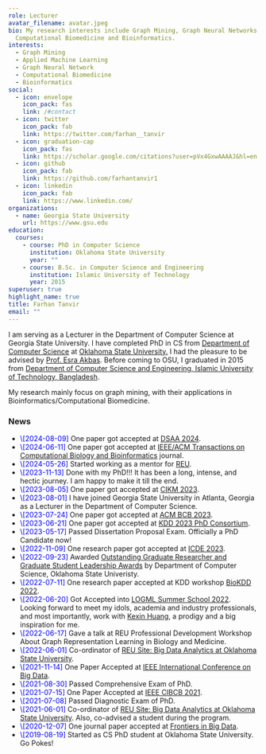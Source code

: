 ```yaml
---
role: Lecturer
avatar_filename: avatar.jpeg
bio: My research interests include Graph Mining, Graph Neural Networks,
  Computational Biomedicine and Bioinformatics.
interests:
  - Graph Mining
  - Applied Machine Learning
  - Graph Neural Network
  - Computational Biomedicine
  - Bioinformatics
social:
  - icon: envelope
    icon_pack: fas
    link: /#contact
  - icon: twitter
    icon_pack: fab
    link: https://twitter.com/farhan__tanvir
  - icon: graduation-cap
    icon_pack: fas
    link: https://scholar.google.com/citations?user=pVx4GxwAAAAJ&hl=en
  - icon: github
    icon_pack: fab
    link: https://github.com/farhantanvir1
  - icon: linkedin
    icon_pack: fab
    link: https://www.linkedin.com/
organizations:
  - name: Georgia State University
    url: https://www.gsu.edu
education:
  courses:
    - course: PhD in Computer Science
      institution: Oklahoma State University
      year: ""
    - course: B.Sc. in Computer Science and Engineering
      institution: Islamic University of Technology
      year: 2015
superuser: true
highlight_name: true
title: Farhan Tanvir
email: ""
---
```

<p>
I am serving as a Lecturer in the Department of Computer Science at Georgia State University. I have completed PhD in CS from <a target="_blank" href="https://computerscience.okstate.edu/">Department of Computer Science</a> at <a target="_blank" href="https://go.okstate.edu/">Oklahoma State University.</a> I had the pleasure to be advised by <a target="_blank" href="https://cas.gsu.edu/profile/esra-akbas/">Prof. Esra Akbas</a>. Before coming to OSU, I graduated in 2015 from <a target="_blank" href="https://cse.iutoic-dhaka.edu">Department of Computer Science and Engineering, Islamic University of Technology, Bangladesh</a>.

My research mainly focus on graph mining, with their applications in Bioinformatics/Computational Biomedicine.

</p>

<h3 id="news">News</h3>

<p>
<ul>

<li>
<span style="color:blue">\[2024-08-09]</span> One paper got accepted at <a target="_blank" href="https://dsaa2024.dsaa.co">DSAA 2024</a>.
</li>

<li>
<span style="color:blue">\[2024-06-11]</span> One paper got accepted at <a target="_blank" href="https://www.computer.org/csdl/journal/tb/">IEEE/ACM Transactions on Computational Biology and Bioinformatics</a> journal.
</li>

<li>
<span style="color:blue">\[2024-05-26]</span> Started working as a mentor for <a target="_blank" href="https://sites.google.com/view/reu-gda-gsu/home?authuser=0">REU</a>.
</li>

<li>
<span style="color:blue">\[2023-11-13]</span> Done with my PhD!!! It has been a long, intense, and hectic journey. I am happy to make it till the end.
</li>

<li>
<span style="color:blue">\[2023-08-05]</span>
One paper got accepted at <a target="_blank" href="https://uobevents.eventsair.com/cikm2023/">CIKM 2023</a>.
</li>

<li>
<span style="color:blue">\[2023-08-01]</span>
 I have joined Georgia State University in Atlanta, Georgia as a Lecturer in the Department of Computer Science</a>.
</li>

<li>
<span style="color:blue">\[2023-07-24]</span>
One paper got accepted at <a target="_blank" href="https://acm-bcb.org">ACM BCB 2023</a>.
</li>

<li>
<span style="color:blue">\[2023-06-21]</span>
One paper got accepted at <a target="_blank" href="https://kdd.org/kdd2023/call-for-phd-consortium/">KDD 2023 PhD Consortium</a>.
</li>

<li>
<span style="color:blue">\[2023-05-17]</span>
Passed Dissertation Proposal Exam. Officially a PhD Candidate now!
</li>

<li>
<span style="color:blue">\[2022-11-09]</span>
One research paper got accepted at <a target="_blank" href="https://icde2023.ics.uci.edu">ICDE 2023</a>.
</li>

<li>
<span style="color:blue">\[2022-09-23]</span>
Awarded <a target="_blank" href="https://cas.okstate.edu/department_of_computer_science/students/student_awards/awardees.html">Outstanding Graduate Researcher and Graduate Student Leadership Awards</a> by Department of Computer Science, Oklahoma State Univeristy.
</li>

<li>
<span style="color:blue">\[2022-07-11]</span>
One research paper accepted at KDD workshop <a target="_blank" href="https://biokdd.org/biokdd22/">BioKDD 2022</a>.
</li>

<li>
<span style="color:blue">\[2022-06-20]</span>
Got Accepted into <a target="_blank" href="https://www.logml.ai">LOGML Summer School 2022</a>. Looking forward to meet my idols, academia and industry professionals, and most importantly, work with <a target="_blank" href="https://www.kexinhuang.com">Kexin Huang</a>, a prodigy and a big inspiration for me.
</li>

<li>
<span style="color:blue">\[2022-06-17]</span>
Gave a talk at REU Professional Development Workshop About Graph Representation Learning in Biology and Medicine</a>.
</li>

<li>
<span style="color:blue">\[2022-06-01]</span>
Co-ordinator of <a target="_blank" href="http://cs.okstate.edu/reu/about.html">REU Site: Big Data Analytics at Oklahoma State University</a>.
</li>

<li>
<span style="color:blue">\[2021-11-14]</span>
One Paper Accepted at <a target="_blank" href="https://bigdatareu.umbc.edu/reu-symposium/">IEEE International Conference on Big Data</a>.
</li>

<li>
<span style="color:blue">\[2021-08-30]</span>
Passed Comprehensive Exam of PhD.
</li>

<li>
<span style="color:blue">\[2021-07-15]</span>
One Paper Accepted at <a target="_blank" href="https://federation.edu.au/cibcb2021">IEEE CIBCB 2021</a>.
</li>

<li>
<span style="color:blue">\[2021-07-08]</span>
Passed Diagnostic Exam of PhD.
</li>

<li>
<span style="color:blue">\[2021-06-01]</span>
Co-ordinator of <a target="_blank" href="http://cs.okstate.edu/reu/about.html">REU Site: Big Data Analytics at Oklahoma State University</a>. Also, co-advised a student during the program.
</li>

<li>
<span style="color:blue">\[2020-12-07]</span>
One journal paper accepted at <a target="_blank" href="https://www.frontiersin.org/journals/big-data">Frontiers in Big Data</a>.
</li>

<li>
<span style="color:blue">\[2019-08-19]</span>
Started as CS PhD student at Oklahoma State University. Go Pokes!</a>
</li>

</ul>

</p>